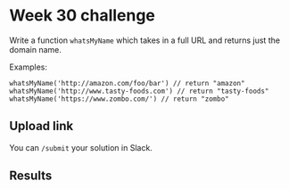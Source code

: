 # Week 30 challenge

Write a function `whatsMyName` which takes in a full URL and returns just the domain name. 

Examples:
```
whatsMyName('http://amazon.com/foo/bar') // return "amazon"
whatsMyName('http://www.tasty-foods.com') // return "tasty-foods"
whatsMyName('https://www.zombo.com/') // return "zombo"
```


## Upload link

You can `/submit` your solution in Slack.

## Results

